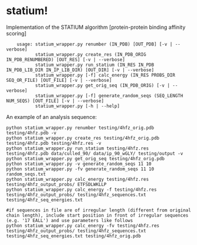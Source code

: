 statium!
=======

Implementation of the STATIUM algorithm [protein-protein binding affinity scoring]

		usage: statium_wrapper.py renumber (IN_PDB) [OUT_PDB] [-v | --verbose]
			   statium_wrapper.py create_res (IN_PDB_ORIG IN_PDB_RENUMBERED) [OUT_RES] [-v | --verbose]
			   statium_wrapper.py run_statium (IN_RES IN_PDB IN_PDB_LIB_DIR IN_IP_LIB_DIR) [OUT_DIR] [-v | --verbose]
			   statium_wrapper.py [-f] calc_energy (IN_RES PROBS_DIR SEQ_OR_FILE) [OUT_FILE] [-v | --verbose]
			   statium_wrapper.py get_orig_seq (IN_PDB_ORIG) [-v | --verbose]
			   statium_wrapper.py [-f] generate_random_seqs (SEQ_LENGTH NUM_SEQS) [OUT_FILE] [-v | --verbose]                       
			   statium_wrapper.py [-h | --help]

An example of an analysis sequence: <br>

	python statium_wrapper.py renumber testing/4hfz_orig.pdb testing/4hfz.pdb -v
	python statium_wrapper.py create_res testing/4hfz_orig.pdb testing/4hfz.pdb testing/4hfz.res -v
	python statium_wrapper.py run_statium testing/4hfz.res testing/4hfz.pdb data/culled_90/ data/ip_90_wGLY/ testing/output -v
	python statium_wrapper.py get_orig_seq testing/4hfz_orig.pdb
	python statium_wrapper.py -v generate_random_seqs 11 10
	python statium_wrapper.py -fv generate_random_seqs 11 10 random_seqs.txt
	python statium_wrapper.py calc_energy testing/4hfz.res testing/4hfz_output_probs/ ETFSDLWKLLP
	python statium_wrapper.py calc_energy -f testing/4hfz.res testing/4hfz_output_probs/ testing/4hfz_sequences.txt testing/4hfz_seq_energies.txt
	
	#if sequences in file are of irregular length (different from original chain length), include start position in front of irregular sequences (e.g. '17 EALL') and use parameters like follows
	python statium_wrapper.py calc_energy -fv testing/4hfz.res testing/4hfz_output_probs/ testing/4hfz_sequences.txt testing/4hfz_seq_energies.txt testing/4hfz_orig.pdb